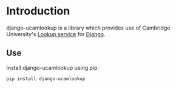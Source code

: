 # Introduction

django-ucamlookup is a library which provides use of Cambridge University's 
[Lookup service](https://www.lookup.cam.ac.uk/) for [Django](https://www.djangoproject.com/). 

## Use

Install django-ucamlookup using pip:

```bash
pip install django-ucamlookup
```
